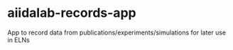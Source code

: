# aiidalab-records-app
App to record data from publications/experiments/simulations for later use in ELNs
